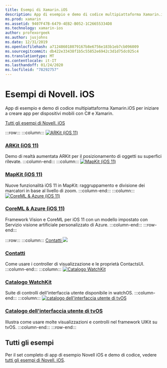 ```yaml
---
title: Esempi di Xamarin.iOS
description: App di esempio e demo di codice multipiattaforma Xamarin.iOS per iniziare a creare app per dispositivi mobili con C# e Xamarin.
ms.prod: xamarin
ms.assetid: 9407F47B-6479-4EB2-B052-1C26655334D8
ms.technology: xamarin-ios
author: profexorgeek
ms.author: jusjohns
ms.date: 12/31/2019
ms.openlocfilehash: a712486018079167b8e6756e183b1eb7cb096009
ms.sourcegitcommit: db422e33438f1b5c55852e6942c3d1d75dc025c4
ms.translationtype: MT
ms.contentlocale: it-IT
ms.lasthandoff: 01/24/2020
ms.locfileid: "78292757"
---
```

# <a name="xamarinios-samples"></a>Esempi di Novell. iOS

App di esempio e demo di codice multipiattaforma Xamarin.iOS per iniziare a creare app per dispositivi mobili con C# e Xamarin.

[Tutti gli esempi di Novell. iOS](https://docs.microsoft.com/samples/browse/?products=xamarin&term=Xamarin.iOS)

:::row:::
      :::column:::
[![ARKit (iOS 11)](images/arkit.png)](https://docs.microsoft.com/samples/xamarin/ios-samples/ios11-arkitplacingobjects/)

### <a name="arkit-ios-11"></a>[ARKit (iOS 11)](https://docs.microsoft.com/samples/xamarin/ios-samples/ios11-arkitplacingobjects/)

Demo di realtà aumentata ARKit per il posizionamento di oggetti su superfici rilevate.
    :::column-end:::
    :::column:::
[![MapKit (iOS 11)](images/mapkit.png)](https://docs.microsoft.com/samples/xamarin/ios-samples/ios11-mapkitsample/)

### <a name="mapkit-ios-11"></a>[MapKit (iOS 11)](https://docs.microsoft.com/samples/xamarin/ios-samples/ios11-mapkitsample/)

Nuove funzionalità iOS 11 in MapKit: raggruppamento e divisione dei marcatori in base al livello di zoom.
    :::column-end:::
    :::column:::
[![CoreML & Azure (iOS 11)](images/coremlazure.png)](https://docs.microsoft.com/samples/xamarin/ios-samples/ios11-coremlazuremodel/)

### <a name="coreml--azure-ios-11"></a>[CoreML & Azure (iOS 11)](https://docs.microsoft.com/samples/xamarin/ios-samples/ios11-coremlazuremodel/)

Framework Vision e CoreML per iOS 11 con un modello impostato con Servizio visione artificiale personalizzato di Azure.
    :::column-end:::
:::row-end:::

:::row:::
    :::column:::
[Contatti ![](images/contacts.png)](https://docs.microsoft.com/samples/xamarin/ios-samples/contacts)

### <a name="contacts"></a>[Contatti](https://docs.microsoft.com/samples/xamarin/ios-samples/contacts)

Come usare i controller di visualizzazione e le proprietà ContactsUI.
    :::column-end:::
    :::column:::
[![Catalogo WatchKit](images/watchos.png)](https://docs.microsoft.com/samples/xamarin/ios-samples/watchos-watchkitcatalog/)

### <a name="watchkit-catalog"></a>[Catalogo WatchKit](https://docs.microsoft.com/samples/xamarin/ios-samples/watchos-watchkitcatalog/)

Suite di controlli dell'interfaccia utente disponibile in watchOS.
    :::column-end:::
    :::column:::
[![catalogo dell'interfaccia utente di tvOS](images/tvosui.png)](https://docs.microsoft.com/samples/xamarin/ios-samples/tvos-uicatalog/)

### <a name="tvos-ui-catalog"></a>[Catalogo dell'interfaccia utente di tvOS](https://docs.microsoft.com/samples/xamarin/ios-samples/tvos-uicatalog/)

Illustra come usare molte visualizzazioni e controlli nel framework UIKit su tvOS.
    :::column-end:::
:::row-end:::

## <a name="all-samples"></a>Tutti gli esempi

Per il set completo di app di esempio Novell iOS e demo di codice, vedere [tutti gli esempi di Novell. iOS](https://docs.microsoft.com/samples/browse/?products=xamarin&term=Xamarin.iOS).

